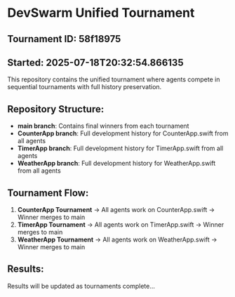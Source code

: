 # DevSwarm Unified Tournament

## Tournament ID: 58f18975
## Started: 2025-07-18T20:32:54.866135

This repository contains the unified tournament where agents compete in sequential tournaments with full history preservation.

## Repository Structure:
- **main branch**: Contains final winners from each tournament
- **CounterApp branch**: Full development history for CounterApp.swift from all agents
- **TimerApp branch**: Full development history for TimerApp.swift from all agents  
- **WeatherApp branch**: Full development history for WeatherApp.swift from all agents

## Tournament Flow:
1. **CounterApp Tournament** → All agents work on CounterApp.swift → Winner merges to main
2. **TimerApp Tournament** → All agents work on TimerApp.swift → Winner merges to main
3. **WeatherApp Tournament** → All agents work on WeatherApp.swift → Winner merges to main

## Results:
Results will be updated as tournaments complete...
